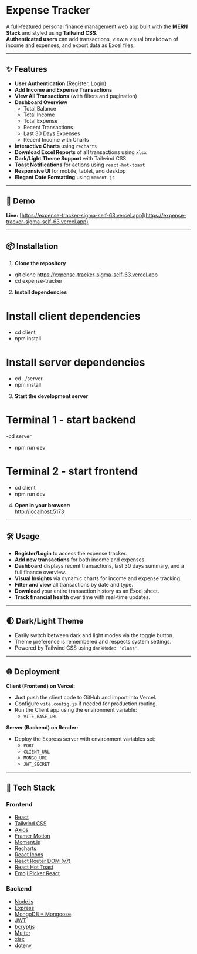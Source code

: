 # Expense Tracker

A full-featured personal finance management web app built with the **MERN Stack** and styled using **Tailwind CSS**.  
**Authenticated users** can add transactions, view a visual breakdown of income and expenses, and export data as Excel files.

---

## ✨ Features

- **User Authentication** (Register, Login)
- **Add Income and Expense Transactions**
- **View All Transactions** (with filters and pagination)
- **Dashboard Overview**
  - Total Balance
  - Total Income
  - Total Expense
  - Recent Transactions
  - Last 30 Days Expenses
  - Recent Income with Charts
- **Interactive Charts** using `recharts`
- **Download Excel Reports** of all transactions using `xlsx`
- **Dark/Light Theme Support** with Tailwind CSS
- **Toast Notifications** for actions using `react-hot-toast`
- **Responsive UI** for mobile, tablet, and desktop
- **Elegant Date Formatting** using `moment.js`

---

## 🚀 Demo

**Live:** [https://expense-tracker-sigma-self-63.vercel.app](https://expense-tracker-sigma-self-63.vercel.app)

---

## 📦 Installation

1. **Clone the repository**
- git clone https://expense-tracker-sigma-self-63.vercel.app
- cd expense-tracker

2. **Install dependencies**
# Install client dependencies
- cd client
- npm install

# Install server dependencies
- cd ../server
- npm install

3. **Start the development server**
# Terminal 1 - start backend
-cd server
- npm run dev

# Terminal 2 - start frontend
- cd client
- npm run dev

4. **Open in your browser:**  
[http://localhost:5173](http://localhost:5173)

---

## 🛠️ Usage

- **Register/Login** to access the expense tracker.
- **Add new transactions** for both income and expenses.
- **Dashboard** displays recent transactions, last 30 days summary, and a full finance overview.
- **Visual Insights** via dynamic charts for income and expense tracking.
- **Filter and view** all transactions by date and type.
- **Download** your entire transaction history as an Excel sheet.
- **Track financial health** over time with real-time updates.

---

## 🌓 Dark/Light Theme

- Easily switch between dark and light modes via the toggle button.
- Theme preference is remembered and respects system settings.
- Powered by Tailwind CSS using `darkMode: 'class'`.

---

## 🌐 Deployment

**Client (Frontend) on Vercel:**  
- Just push the client code to GitHub and import into Vercel.  
- Configure `vite.config.js` if needed for production routing.
- Run the Client app using the environment variable:
  - `VITE_BASE_URL`

**Server (Backend) on Render:**  
- Deploy the Express server with environment variables set:
  - `PORT`
  - `CLIENT_URL`
  - `MONGO_URI`
  - `JWT_SECRET`

---

## 🧩 Tech Stack

### Frontend

- [React](https://react.dev/)
- [Tailwind CSS](https://tailwindcss.com/)
- [Axios](https://axios-http.com/)
- [Framer Motion](https://www.framer.com/motion/)
- [Moment.js](https://momentjs.com/)
- [Recharts](https://recharts.org/en-US/)
- [React Icons](https://react-icons.github.io/react-icons/)
- [React Router DOM (v7)](https://reactrouter.com/en/main)
- [React Hot Toast](https://react-hot-toast.com/)
- [Emoji Picker React](https://github.com/ealush/emoji-picker-react)

### Backend

- [Node.js](https://nodejs.org/)
- [Express](https://expressjs.com/)
- [MongoDB + Mongoose](https://mongoosejs.com/)
- [JWT](https://github.com/auth0/node-jsonwebtoken)
- [bcryptjs](https://github.com/dcodeIO/bcrypt.js/)
- [Multer](https://github.com/expressjs/multer)
- [xlsx](https://github.com/SheetJS/sheetjs)
- [dotenv](https://github.com/motdotla/dotenv)
